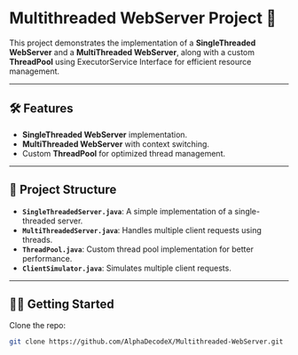 # Multithreaded WebServer Project 🚀

This project demonstrates the implementation of a **SingleThreaded WebServer** and a **MultiThreaded WebServer**, along with a custom **ThreadPool** using ExecutorService Interface for efficient resource management.

---

## 🛠 Features
- **SingleThreaded WebServer** implementation.
- **MultiThreaded WebServer** with context switching.
- Custom **ThreadPool** for optimized thread management.

---

## 📂 Project Structure
- **`SingleThreadedServer.java`**: A simple implementation of a single-threaded server.
- **`MultiThreadedServer.java`**: Handles multiple client requests using threads.
- **`ThreadPool.java`**: Custom thread pool implementation for better performance.
- **`ClientSimulator.java`**: Simulates multiple client requests.

---

## 🧑‍💻 Getting Started
Clone the repo:  
   ```bash
   git clone https://github.com/AlphaDecodeX/Multithreaded-WebServer.git
```
